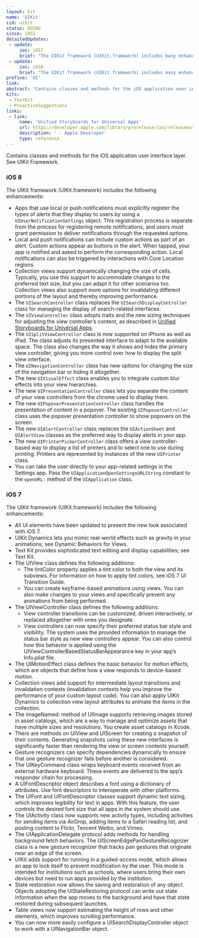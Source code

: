 ```yaml
---
layout: kit
name: 'UIKit'
iid: uikit
status: DOING
since: iOS2
detailedUpdates:
 - update:
     ios: iOS7
     brief: "The UIKit framework (UIKit.framework) includes many enhancements: see the content of the page."
 - update:
     ios: iOS8
     brief: "The UIKit framework (UIKit.framework) includes many enhancements: see the content of the page."
prefixe: 'UI'
link: 
abstract: "Contains classes and methods for the iOS application user interface layer. See UIKit Framework."
kits:
 - TextKit
 - ProactiveSuggestions
links:
 - link:
     name: 'Unified Storyboards for Universal Apps'
     url: https://developer.apple.com/library/prerelease/ios/releasenotes/General/WhatsNewIniOS/Articles/iOS8.html#//apple_ref/doc/uid/TP40014205-SW30
     description: ' - Apple Developer'
     type: reference
---
```


Contains classes and methods for the iOS application user interface layer. See UIKit Framework.

### iOS 8

The UIKit framework (UIKit.framework) includes the following enhancements:

* Apps that use local or push notifications must explicitly register the types of alerts that they display to users by using a `UIUserNotificationSettings` object. This registration process is separate from the process for registering remote notifications, and users must grant permission to deliver notifications through the requested options.
* Local and push notifications can include custom actions as part of an alert. Custom actions appear as buttons in the alert. When tapped, your app is notified and asked to perform the corresponding action. Local notifications can also be triggered by interactions with Core Location regions.
* Collection views support dynamically changing the size of cells. Typically, you use this support to accommodate changes to the preferred text size, but you can adapt it for other scenarios too. Collection views also support more options for invalidating different portions of the layout and thereby improving performance.
* The `UISearchController` class replaces the `UISearchDisplayController` class for managing the display of search-related interfaces.
* The `UIViewController` class adopts traits and the new sizing techniques for adjusting the view controller’s content, as described in [Unified Storyboards for Universal Apps](https://developer.apple.com/library/prerelease/ios/releasenotes/General/WhatsNewIniOS/Articles/iOS8.html#//apple_ref/doc/uid/TP40014205-SW30).
* The `UISplitViewController` class is now supported on iPhone as well as iPad. The class adjusts its presented interface to adapt to the available space. The class also changes the way it shows and hides the primary view controller, giving you more control over how to display the split view interface.
* The `UINavigationController` class has new options for changing the size of the navigation bar or hiding it altogether.
* The new `UIVisualEffect` class enables you to integrate custom blur effects into your view hierarchies.
* The new `UIPresentationController` class lets you separate the content of your view controllers from the chrome used to display them.
* The new `UIPopoverPresentationController` class handles the presentation of content in a popover. The existing `UIPopoverController` class uses the popover presentation controller to show popovers on the screen.
* The new `UIAlertController` class replaces the `UIActionSheet` and `UIAlertView` classes as the preferred way to display alerts in your app.
* The new `UIPrinterPickerController` class offers a view controller-based way to display a list of printers and to select one to use during printing. Printers are represented by instances of the new `UIPrinter` class.
* You can take the user directly to your app-related settings in the Settings app. Pass the `UIApplicationOpenSettingsURLString` constant to the `openURL:` method of the `UIApplication` class.


### iOS 7

The UIKit framework (UIKit.framework) includes the following enhancements:

* All UI elements have been updated to present the new look associated with iOS 7.
* UIKit Dynamics lets you mimic real-world effects such as gravity in your animations; see Dynamic Behaviors for Views.
* Text Kit provides sophisticated text editing and display capabilities; see Text Kit.
* The UIView class defines the following additions:
  * The tintColor property applies a tint color to both the view and its subviews. For information on how to apply tint colors, see iOS 7 UI Transition Guide.
  * You can create keyframe-based animations using views. You can also make changes to your views and specifically prevent any animations from being performed.
* The UIViewController class defines the following additions:
  * View controller transitions can be customized, driven interactively, or replaced altogether with ones you designate.
  * View controllers can now specify their preferred status bar style and visibility. The system uses the provided information to manage the status bar style as new view controllers appear. You can also control how this behavior is applied using the UIViewControllerBasedStatusBarAppearance key in your app’s Info.plist file.
* The UIMotionEffect class defines the basic behavior for motion effects, which are objects that define how a view responds to device-based motion.
* Collection views add support for intermediate layout transitions and invalidation contexts (invalidation contexts help you improve the performance of your custom layout code). You can also apply UIKit Dynamics to collection view layout attributes to animate the items in the collection.
* The imageNamed: method of UIImage supports retrieving images stored in asset catalogs, which are a way to manage and optimize assets that have multiple sizes and resolutions. You create asset catalogs in Xcode.
* There are methods on UIView and UIScreen for creating a snapshot of their contents. Generating snapshots using these new interfaces is significantly faster than rendering the view or screen contents yourself.
* Gesture recognizers can specify dependencies dynamically to ensure that one gesture recognizer fails before another is considered.
* The UIKeyCommand class wraps keyboard events received from an external hardware keyboard. These events are delivered to the app’s responder chain for processing.
* A UIFontDescriptor object describes a font using a dictionary of attributes. Use font descriptors to interoperate with other platforms.
* The UIFont and UIFontDescriptor classes support dynamic text sizing, which improves legibility for text in apps. With this feature, the user controls the desired font size that all apps in the system should use.
* The UIActivity class now supports new activity types, including activities for sending items via AirDrop, adding items to a Safari reading list, and posting content to Flickr, Tencent Weibo, and Vimeo.
* The UIApplicationDelegate protocol adds methods for handling background fetch behaviors.
The UIScreenEdgePanGestureRecognizer class is a new gesture recognizer that tracks pan gestures that originate near an edge of the screen.
* UIKit adds support for running in a guided-access mode, which allows an app to lock itself to prevent modification by the user. This mode is intended for institutions such as schools, where users bring their own devices but need to run apps provided by the institution.
* State restoration now allows the saving and restoration of any object. Objects adopting the UIStateRestoring protocol can write out state information when the app moves to the background and have that state restored during subsequent launches.
* Table views now support estimating the height of rows and other elements, which improves scrolling performance.
* You can now more easily configure a UISearchDisplayController object to work with a UINavigationBar object.
